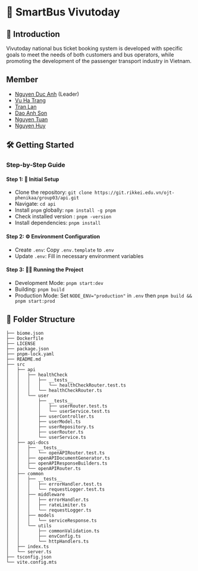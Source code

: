 # 🚀 SmartBus Vivutoday 

## 🌟 Introduction

Vivutoday national bus ticket booking system is developed with specific goals to meet the needs of both customers and bus operators, while promoting the development of the passenger transport industry in Vietnam.

## Member

- [Nguyen Duc Anh](https://git.rikkei.edu.vn/anhnguyen) (Leader)
- [Vu Ha Trang](https://git.rikkei.edu.vn/trangvux)
- [Tran Lan](https://git.rikkei.edu.vn/tranlan149)
- [Dao Anh Son](https://git.rikkei.edu.vn/daoanhson1998)
- [Nguyen Tuan](https://git.rikkei.edu.vn/tuannguyen2705)
- [Nguyen Huy](https://git.rikkei.edu.vn/HuyNguyen)

## 🛠️ Getting Started

### Step-by-Step Guide

#### Step 1: 🚀 Initial Setup

- Clone the repository: `git clone https://git.rikkei.edu.vn/ojt-phenikaa/group03/api.git`
- Navigate: `cd api`
- Install `pnpm` globally: `npm install -g pnpm`
- Check installed version : `pnpm -version`
- Install dependencies: `pnpm install`

#### Step 2: ⚙️ Environment Configuration

- Create `.env`: Copy `.env.template` to `.env`
- Update `.env`: Fill in necessary environment variables

#### Step 3: 🏃‍♂️ Running the Project

- Development Mode: `pnpm start:dev`
- Building: `pnpm build`
- Production Mode: Set `NODE_ENV="production"` in `.env` then `pnpm build && pnpm start:prod`

## 📁 Folder Structure

```code
├── biome.json
├── Dockerfile
├── LICENSE
├── package.json
├── pnpm-lock.yaml
├── README.md
├── src
│   ├── api
│   │   ├── healthCheck
│   │   │   ├── __tests__
│   │   │   │   └── healthCheckRouter.test.ts
│   │   │   └── healthCheckRouter.ts
│   │   └── user
│   │       ├── __tests__
│   │       │   ├── userRouter.test.ts
│   │       │   └── userService.test.ts
│   │       ├── userController.ts
│   │       ├── userModel.ts
│   │       ├── userRepository.ts
│   │       ├── userRouter.ts
│   │       └── userService.ts
│   ├── api-docs
│   │   ├── __tests__
│   │   │   └── openAPIRouter.test.ts
│   │   ├── openAPIDocumentGenerator.ts
│   │   ├── openAPIResponseBuilders.ts
│   │   └── openAPIRouter.ts
│   ├── common
│   │   ├── __tests__
│   │   │   ├── errorHandler.test.ts
│   │   │   └── requestLogger.test.ts
│   │   ├── middleware
│   │   │   ├── errorHandler.ts
│   │   │   ├── rateLimiter.ts
│   │   │   └── requestLogger.ts
│   │   ├── models
│   │   │   └── serviceResponse.ts
│   │   └── utils
│   │       ├── commonValidation.ts
│   │       ├── envConfig.ts
│   │       └── httpHandlers.ts
│   ├── index.ts
│   └── server.ts
├── tsconfig.json
└── vite.config.mts
```
